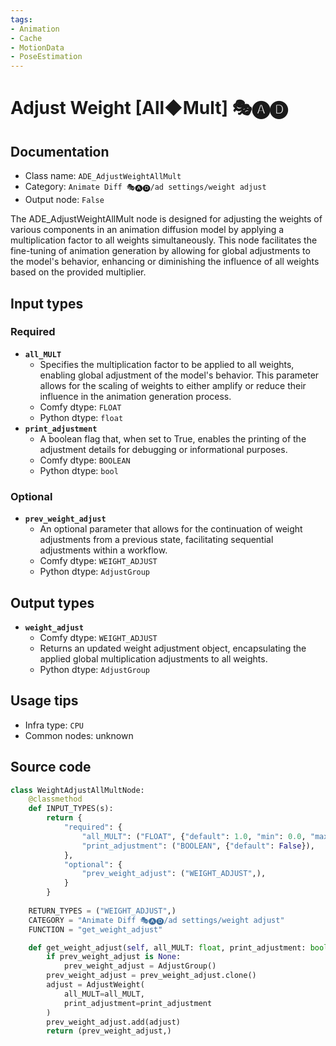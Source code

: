 ```yaml
---
tags:
- Animation
- Cache
- MotionData
- PoseEstimation
---
```


# Adjust Weight [All◆Mult] 🎭🅐🅓
## Documentation
- Class name: `ADE_AdjustWeightAllMult`
- Category: `Animate Diff 🎭🅐🅓/ad settings/weight adjust`
- Output node: `False`

The ADE_AdjustWeightAllMult node is designed for adjusting the weights of various components in an animation diffusion model by applying a multiplication factor to all weights simultaneously. This node facilitates the fine-tuning of animation generation by allowing for global adjustments to the model's behavior, enhancing or diminishing the influence of all weights based on the provided multiplier.
## Input types
### Required
- **`all_MULT`**
    - Specifies the multiplication factor to be applied to all weights, enabling global adjustment of the model's behavior. This parameter allows for the scaling of weights to either amplify or reduce their influence in the animation generation process.
    - Comfy dtype: `FLOAT`
    - Python dtype: `float`
- **`print_adjustment`**
    - A boolean flag that, when set to True, enables the printing of the adjustment details for debugging or informational purposes.
    - Comfy dtype: `BOOLEAN`
    - Python dtype: `bool`
### Optional
- **`prev_weight_adjust`**
    - An optional parameter that allows for the continuation of weight adjustments from a previous state, facilitating sequential adjustments within a workflow.
    - Comfy dtype: `WEIGHT_ADJUST`
    - Python dtype: `AdjustGroup`
## Output types
- **`weight_adjust`**
    - Comfy dtype: `WEIGHT_ADJUST`
    - Returns an updated weight adjustment object, encapsulating the applied global multiplication adjustments to all weights.
    - Python dtype: `AdjustGroup`
## Usage tips
- Infra type: `CPU`
- Common nodes: unknown


## Source code
```python
class WeightAdjustAllMultNode:
    @classmethod
    def INPUT_TYPES(s):
        return {
            "required": {
                "all_MULT": ("FLOAT", {"default": 1.0, "min": 0.0, "max": 2.0, "step": 0.000001}),
                "print_adjustment": ("BOOLEAN", {"default": False}),
            },
            "optional": {
                "prev_weight_adjust": ("WEIGHT_ADJUST",),
            }
        }
    
    RETURN_TYPES = ("WEIGHT_ADJUST",)
    CATEGORY = "Animate Diff 🎭🅐🅓/ad settings/weight adjust"
    FUNCTION = "get_weight_adjust"

    def get_weight_adjust(self, all_MULT: float, print_adjustment: bool, prev_weight_adjust: AdjustGroup=None):
        if prev_weight_adjust is None:
            prev_weight_adjust = AdjustGroup()
        prev_weight_adjust = prev_weight_adjust.clone()
        adjust = AdjustWeight(
            all_MULT=all_MULT,
            print_adjustment=print_adjustment
        )
        prev_weight_adjust.add(adjust)
        return (prev_weight_adjust,)

```
